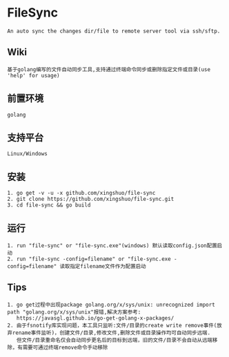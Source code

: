 FileSync
=========
    An auto sync the changes dir/file to remote server tool via ssh/sftp.

Wiki
----
    基于golang编写的文件自动同步工具,支持通过终端命令同步或删除指定文件或目录(use 'help' for usage)

前置环境
-----
    golang

支持平台
-----
    Linux/Windows

安装
-----
    1. go get -v -u -x github.com/xingshuo/file-sync
    2. git clone https://github.com/xingshuo/file-sync.git
    3. cd file-sync && go build

运行
-----
    1. run "file-sync" or "file-sync.exe"(windows) 默认读取config.json配置启动
    2. run "file-sync -config=filename" or "file-sync.exe -config=filename" 读取指定filename文件作为配置启动

Tips
-----
    1. go get过程中出现package golang.org/x/sys/unix: unrecognized import path "golang.org/x/sys/unix"报错,解决方案参考:
       https://javasgl.github.io/go-get-golang-x-packages/
    2. 由于fsnotify库实现问题，本工具只监听:文件/目录的create write remove事件(放弃rename事件监听)，创建文件/目录,修改文件,删除文件或目录操作均可自动同步远端.
       但文件/目录重命名仅会自动同步更名后的目标到远端，旧的文件/目录不会自动从远端移除，有需要可通过终端remove命令手动移除